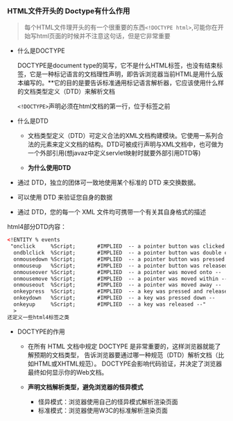 ### HTML文件开头的 Doctype有什么作用

> 每个HTML文件理开头的有一个很重要的东西``<!DOCTYPE html>``,可能你在开始写html页面的时候并不注意这句话，但是它非常重要

- 什么是DOCTYPE

  DOCTYPE是document type的简写，它不是什么HTML标签，也没有结束标签，它是一种标记语言的文档理性声明，即告诉浏览器当前HTML是用什么版本编写的。**它的目的是要告诉标准通用标记语言解析器，它应该使用什么样的文档类型定义（DTD）来解析文档

  ``<!DOCTYPE>``声明必须在html文档的第一行，位于标签之前

- 什么是DTD

  - 文档类型定义（DTD）可定义合法的XML文档构建模块。它使用一系列合法的元素来定义文档的结构。DTD可被成行声明与XML文档中，也可做为一个外部引用(想javaz中定义servlet映射时就要外部引用DTD等)

  - **为什么使用DTD**
-  通过 DTD，独立的团体可一致地使用某个标准的 DTD 来交换数据。 
    
-  可以使用 DTD 来验证您自身的数据 
    
-  通过 DTD，您的每一个 XML 文件均可携带一个有关其自身格式的描述
  
html4部分DTD内容：
  
  ```xml
  <!ENTITY % events
   "onclick     %Script;       #IMPLIED  -- a pointer button was clicked --
    ondblclick  %Script;       #IMPLIED  -- a pointer button was double clicked--
    onmousedown %Script;       #IMPLIED  -- a pointer button was pressed down --
    onmouseup   %Script;       #IMPLIED  -- a pointer button was released --
    onmouseover %Script;       #IMPLIED  -- a pointer was moved onto --
    onmousemove %Script;       #IMPLIED  -- a pointer was moved within --
    onmouseout  %Script;       #IMPLIED  -- a pointer was moved away --
    onkeypress  %Script;       #IMPLIED  -- a key was pressed and released --
    onkeydown   %Script;       #IMPLIED  -- a key was pressed down --
    onkeyup     %Script;       #IMPLIED  -- a key was released --"
    >
  还定义一些html4标签之类
  ```
  
  - DOCTYPE的作用
  
    - 在所有 HTML 文档中规定 DOCTYPE 是非常重要的，这样浏览器就能了解预期的文档类型， 告诉浏览器要通过哪一种规范（DTD）解析文档（比如HTML或XHTML规范）。
       DOCTYPE会影响代码验证，并决定了浏览器最终如何显示你的Web文档。
  
    - **声明文档解析类型，避免浏览器的怪异模式**
  
      - 怪异模式：浏览器使用自己的怪异模式解析渲染页面
      - 标准模式：浏览器使用W3C的标准解析渲染页面
  
      